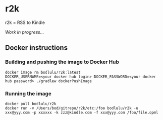 # r2k

r2k = RSS to Kindle

*Work in progress...*

## Docker instructions

### Building and pushing the image to Docker Hub

```
docker image rm bodlulu/r2k:latest
DOCKER_USERNAME=<your docker hub login> DOCKER_PASSWORD=<your docker hub password> ./gradlew dockerPushImage
```

### Running the image

```
docker pull bodlulu/r2k
docker run -v /Users/bod/gitrepo/r2k/etc:/foo bodlulu/r2k -u xxx@yyy.com -p xxxxxx -k zzz@kindle.com -f xxx@yyy.com /foo/file.opml
```
